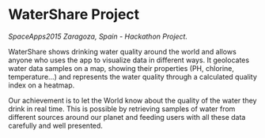 # WaterShare Project
*SpaceApps2015 Zaragoza, Spain - Hackathon Project.*

WaterShare shows drinking water quality around the world and allows anyone who uses the app to visualize data in different ways. It geolocates water data samples on a map, showing their properties (PH, chlorine, temperature...) and represents the water quality through a calculated quality index on a heatmap.

Our achievement is to let the World know about the quality of the water they drink in real time. This is possible by retrieving samples of water from different sources around our planet and feeding users with all these data carefully and well presented.
